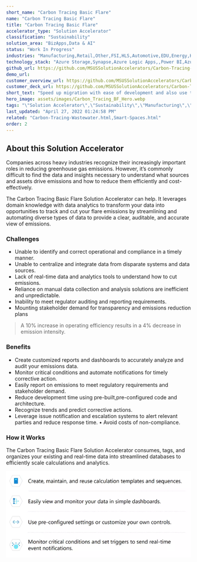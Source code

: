 ```yaml
---
short_name: "Carbon Tracing Basic Flare"
name: "Carbon Tracing Basic Flare"
title: "Carbon Tracing Basic Flare"
accelerator_type: "Solution Accelerator"
classification: "Sustainability"
solution_area: "BizApps,Data & AI"
status: "Work In Progress"
industries: "Manufacturing,Retail,Other,FSI,HLS,Automotive,EDU,Energy,High Tech,Media and Entertainment,Professional Services,SLG,Horizontal"
technology_stack: "Azure Storage,Synapse,Azure Logic Apps,,Power BI,Azure IoT Hub"
github_url: https://github.com/MSUSSolutionAccelerators/Carbon-Tracing-Basic-Flare-Solution-Accelerator
demo_url: 
customer_overview_url: https://github.com/MSUSSolutionAccelerators/Carbon-Tracing-Basic-Flare-Solution-Accelerator/blob/main/assets/Carbon%20Tracing%20Basic%20Flare%20Overview.pdf?raw=true
customer_deck_url: https://github.com/MSUSSolutionAccelerators/Carbon-Tracing-Basic-Flare-Solution-Accelerator/blob/main/assets/Carbon%20Tracing%20Basic%20Flare%20Customer%20Leave%20Behind%20(Overview).PPT?raw=true
short_text: "Speed up migration with ease of development and also use the same for production deployment."
hero_image: assets/images/Carbon_Tracing_BF_Hero.webp
tags: "\"Solution Accelerator\",\"Sustainability\",\"Manufacturing\",\"Retail\",\"Other\",\"FSI\",\"HLS\",\"Automotive\",\"EDU\",\"Energy\",\"High Tech\",\"Media and Entertainment\",\"Professional Services\",\"SLG\",\"Horizontal\",\"Azure Storage\",\"Synapse\",\"Azure Logic Apps,\",\"Power BI\",\"Azure IoT Hub\",\"BizApps\",\"Data & AI\""
last_updated: "April 27, 2022 01:24:58 PM"
related: "Carbon-Tracing-Wastewater.html,Smart-Spaces.html"
order: 2
---
```

## About this Solution Accelerator

Companies across heavy industries recognize their increasingly important roles in reducing greenhouse gas emissions. However, it’s commonly difficult to find the data and insights necessary to understand what sources and assets drive emissions and how to reduce them efficiently and cost-effectively.

The Carbon Tracing Basic Flare Solution Accelerator can help. It leverages domain knowledge with data analytics to transform your data into opportunities to track and cut your flare emissions by streamlining and automating diverse types of data to provide a clear, auditable, and accurate view of emissions.

### Challenges

* Unable to identify and correct operational and compliance in a timely manner.
* Unable to centralize and integrate data from disparate systems and data sources.
* Lack of real-time data and analytics tools to understand how to cut emissions.
* Reliance on manual data collection and analysis solutions are inefficient and unpredictable.
* Inability to meet regulator auditing and reporting requirements.
* Mounting stakeholder demand for transparency and emissions reduction plans

> A 10% increase in operating efficiency results in a 4% decrease in emission intensity.

### Benefits

* Create customized reports and dashboards to accurately analyze and audit your emissions data.
* Monitor critical conditions and automate notifications for timely corrective action.
* Easily report on emissions to meet regulatory requirements and stakeholder demand.
* Reduce development time using pre-built,pre-configured code and architecture.
* Recognize trends and predict corrective actions.
* Leverage issue notification and escalation systems to alert relevant parties and reduce response time. • Avoid costs of non-compliance.

### How it Works

The Carbon Tracing Basic Flare Solution Accelerator consumes, tags, and organizes your existing and real-time data into streamlined databases to efficiently scale calculations and analytics.

![Carbon Tracing Basic Flare Flow](../assets/images/Carbon_Tracing_Wastewater_Flow.webp)
